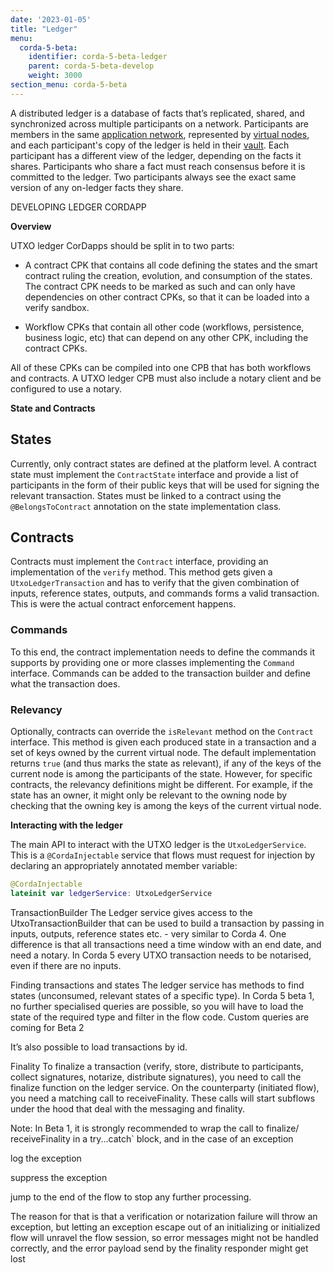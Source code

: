 ```yaml
---
date: '2023-01-05'
title: "Ledger"
menu:
  corda-5-beta:
    identifier: corda-5-beta-ledger
    parent: corda-5-beta-develop
    weight: 3000
section_menu: corda-5-beta
---
```


A distributed ledger is a database of facts that’s replicated, shared, and synchronized across multiple participants on a network. 
Participants are members in the same [application network](../../introduction/key-concepts.html#application-networks), represented by [virtual nodes](../../introduction/key-concepts.html#virtual-nodes), and each participant's copy of the ledger is held in their [vault](**). Each participant has a different view of the ledger, depending on the facts it shares. Participants who share a fact must reach consensus before it is committed to the ledger. Two participants always see the exact same version of any on-ledger facts they share.

DEVELOPING LEDGER CORDAPP

**Overview**


UTXO ledger CorDapps should be split in to two parts:

* A contract CPK that contains all code defining the states and the smart contract ruling the creation, evolution, and consumption of the states. The contract CPK needs to be marked as such and can only have dependencies on other contract CPKs, so that it can be loaded into a verify sandbox.

* Workflow CPKs that contain all other code (workflows, persistence, business logic, etc) that can depend on any other CPK, including the contract CPKs.

All of these CPKs can be compiled into one CPB that has both workflows and contracts. A UTXO ledger CPB must also include a notary client and be configured to use a notary. <!--add link-->



**State and Contracts**


## States
Currently, only contract states are defined at the platform level. A contract state must implement the `ContractState` interface and provide a list of participants in the form of their public keys that will be used for signing the relevant transaction. States must be linked to a contract using the `@BelongsToContract` annotation on the state implementation class.

## Contracts
Contracts must implement the `Contract` interface, providing an implementation of the `verify` method. This method gets given a `UtxoLedgerTransaction` and has to verify that the given combination of inputs, reference states, outputs, and commands forms a valid transaction. This is were the actual contract enforcement happens.

### Commands
To this end, the contract implementation needs to define the commands it supports by providing one or more classes implementing the `Command` interface. Commands can be added to the transaction builder and define what the transaction does.

### Relevancy
Optionally, contracts can override the `isRelevant` method on the `Contract` interface. This method is given each produced state in a transaction and a set of keys owned by the current virtual node.
The default implementation returns `true` (and thus marks the state as relevant), if any of the keys of the current node is among the participants of the state. However, for specific contracts, the relevancy definitions might be different. For example, if the state has an owner, it might only be relevant to the owning node by checking that the owning key is among the keys of the current virtual node.

**Interacting with the ledger**

The main API to interact with the UTXO ledger is the `UtxoLedgerService`. This is a `@CordaInjectable` service that flows must request for injection by declaring an appropriately annotated member variable:

```kotlin
@CordaInjectable
lateinit var ledgerService: UtxoLedgerService
```

TransactionBuilder
The Ledger service gives access to the UtxoTransactionBuilder that can be used to build a transaction by passing in inputs, outputs, reference states etc. - very similar to Corda 4. One difference is that all transactions need a time window with an end date, and need a notary. In Corda 5 every UTXO transaction needs to be notarised, even if there are no inputs.

Finding transactions and states
The ledger service has methods to find states (unconsumed, relevant states of a specific type). In Corda 5 beta 1, no further specialised queries are possible, so you will have to load the state of the required type and filter in the flow code. Custom queries are coming for Beta 2

It’s also possible to load transactions by id.

Finality
To finalize a transaction (verify, store, distribute to participants, collect signatures, notarize, distribute signatures), you need to call the finalize function on the ledger service. On the counterparty (initiated flow), you need a matching call to receiveFinality. These calls will start subflows under the hood that deal with the messaging and finality.

Note: In Beta 1, it is strongly recommended to wrap the call to finalize/ receiveFinality in a try...catch` block, and in the case of an exception

log the exception

suppress the exception

jump to the end of the flow to stop any further processing.

The reason for that is that a verification or notarization failure will throw an exception, but letting an exception escape out of an initializing or initialized flow will unravel the flow session, so error messages might not be handled correctly, and the error payload send by the finality responder might get lost